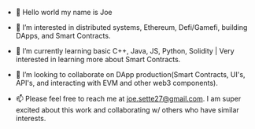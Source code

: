 - 👋 Hello world my name is Joe 

- 👀 I’m interested in distributed systems, Ethereum, Defi/Gamefi, building DApps, and Smart Contracts.

- 🌱 I’m currently learning basic C++, Java, JS, Python, Solidity | Very interested in learning more about Smart Contracts.

- 💞️ I’m looking to collaborate on DApp production(Smart Contracts, UI's, API's, and interacting with EVM and other web3 components).

- 📫 Please feel free to reach me at joe.sette27@gmail.com. I am super excited about this work and collaborating w/ others who have similar interests.

<!---
joesette7/joesette7 is a ✨ special ✨ repository because its `README.md` (this file) appears on your GitHub profile.
You can click the Preview link to take a look at your changes.
--->
